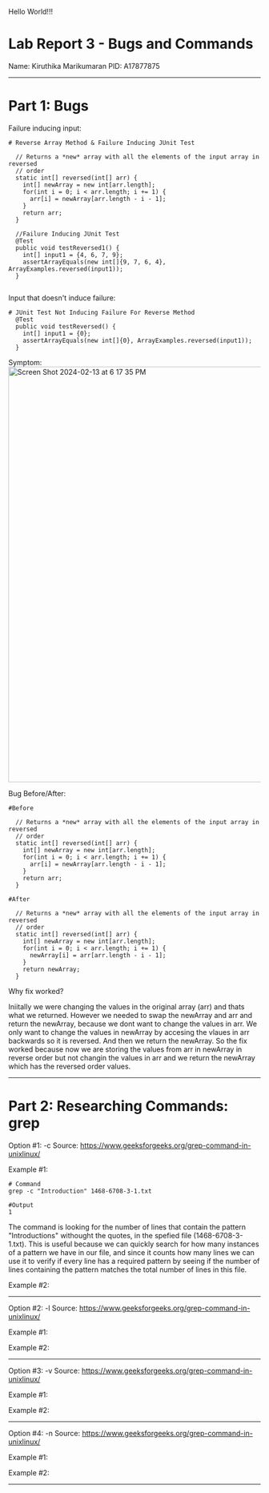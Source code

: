 Hello World!!!

# Lab Report 3 - Bugs and Commands 
Name: Kiruthika Marikumaran 
PID: A17877875
 
---

# Part 1: Bugs 

Failure inducing input: 

```
# Reverse Array Method & Failure Inducing JUnit Test

  // Returns a *new* array with all the elements of the input array in reversed
  // order
  static int[] reversed(int[] arr) {
    int[] newArray = new int[arr.length];
    for(int i = 0; i < arr.length; i += 1) {
      arr[i] = newArray[arr.length - i - 1];
    }
    return arr;
  }

  //Failure Inducing JUnit Test
  @Test
  public void testReversed1() {
    int[] input1 = {4, 6, 7, 9};
    assertArrayEquals(new int[]{9, 7, 6, 4}, ArrayExamples.reversed(input1));
  }
  
```
  

Input that doesn't induce failure: 

```
# JUnit Test Not Inducing Failure For Reverse Method 
  @Test
  public void testReversed() {
    int[] input1 = {0};
    assertArrayEquals(new int[]{0}, ArrayExamples.reversed(input1));
  }

```

Symptom: 
<img width="830" alt="Screen Shot 2024-02-13 at 6 17 35 PM" src="https://github.com/kirustar14/cse15l-lab-reports/assets/148379107/d9a537d7-56cc-4e3e-85ef-25d918df9e98">


Bug Before/After: 

```
#Before

  // Returns a *new* array with all the elements of the input array in reversed
  // order
  static int[] reversed(int[] arr) {
    int[] newArray = new int[arr.length];
    for(int i = 0; i < arr.length; i += 1) {
      arr[i] = newArray[arr.length - i - 1];
    }
    return arr;
  }

```

```
#After

  // Returns a *new* array with all the elements of the input array in reversed
  // order
  static int[] reversed(int[] arr) {
    int[] newArray = new int[arr.length];
    for(int i = 0; i < arr.length; i += 1) {
      newArray[i] = arr[arr.length - i - 1];
    }
    return newArray;
  }

```

Why fix worked? 

Iniitally we were changing the values in the original array (arr) and thats what we returned. However we needed to swap the newArray and arr and return the newArray, because we dont want to change the values in arr. We only want to change the values in newArray by accesing the vlaues in arr backwards so it is reversed. And then we return the newArray. So the fix worked because now we are storing the values from arr in newArray in reverse order but not changin the values in arr and we return the newArray which has the reversed order values. 

 
---

# Part 2: Researching Commands: grep

Option #1: -c 
Source: https://www.geeksforgeeks.org/grep-command-in-unixlinux/ 

Example #1: 

```
# Command
grep -c "Introduction" 1468-6708-3-1.txt

#Output
1
```

The command is looking for the number of lines that contain the pattern "Introductions" withought the quotes, in the spefied file (1468-6708-3-1.txt). This is useful because we can quickly search for how many instances of a pattern we have in our file, and since it counts how many lines we can use it to verify if every line has a required pattern by seeing if the number of lines containing the pattern matches the total number of lines in this file. 

Example #2: 

---

Option #2: -l
Source: https://www.geeksforgeeks.org/grep-command-in-unixlinux/ 

Example #1: 

Example #2: 

---

Option #3: -v
Source: https://www.geeksforgeeks.org/grep-command-in-unixlinux/ 

Example #1: 

Example #2: 

---

Option #4: -n
Source: https://www.geeksforgeeks.org/grep-command-in-unixlinux/ 

Example #1: 

Example #2: 

---


